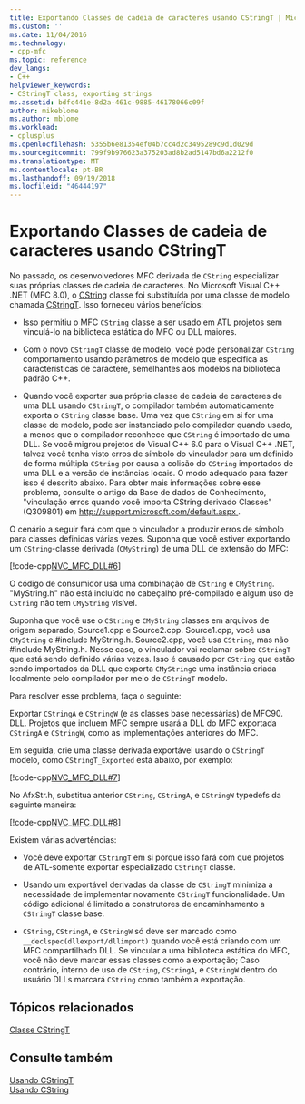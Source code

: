 ```yaml
---
title: Exportando Classes de cadeia de caracteres usando CStringT | Microsoft Docs
ms.custom: ''
ms.date: 11/04/2016
ms.technology:
- cpp-mfc
ms.topic: reference
dev_langs:
- C++
helpviewer_keywords:
- CStringT class, exporting strings
ms.assetid: bdfc441e-8d2a-461c-9885-46178066c09f
author: mikeblome
ms.author: mblome
ms.workload:
- cplusplus
ms.openlocfilehash: 5355b6e81354ef04b7cc4d2c3495289c9d1d029d
ms.sourcegitcommit: 799f9b976623a375203ad8b2ad5147bd6a2212f0
ms.translationtype: MT
ms.contentlocale: pt-BR
ms.lasthandoff: 09/19/2018
ms.locfileid: "46444197"
---
```

# <a name="exporting-string-classes-using-cstringt"></a>Exportando Classes de cadeia de caracteres usando CStringT

No passado, os desenvolvedores MFC derivada de `CString` especializar suas próprias classes de cadeia de caracteres. No Microsoft Visual C++ .NET (MFC 8.0), o [CString](../atl-mfc-shared/using-cstring.md) classe foi substituída por uma classe de modelo chamada [CStringT](../atl-mfc-shared/reference/cstringt-class.md). Isso forneceu vários benefícios:

- Isso permitiu o MFC `CString` classe a ser usado em ATL projetos sem vinculá-lo na biblioteca estática do MFC ou DLL maiores.

- Com o novo `CStringT` classe de modelo, você pode personalizar `CString` comportamento usando parâmetros de modelo que especifica as características de caractere, semelhantes aos modelos na biblioteca padrão C++.

- Quando você exportar sua própria classe de cadeia de caracteres de uma DLL usando `CStringT`, o compilador também automaticamente exporta o `CString` classe base. Uma vez que `CString` em si for uma classe de modelo, pode ser instanciado pelo compilador quando usado, a menos que o compilador reconhece que `CString` é importado de uma DLL. Se você migrou projetos do Visual C++ 6.0 para o Visual C++ .NET, talvez você tenha visto erros de símbolo do vinculador para um definido de forma múltipla `CString` por causa a colisão do `CString` importados de uma DLL e a versão de instâncias locais. O modo adequado para fazer isso é descrito abaixo. Para obter mais informações sobre esse problema, consulte o artigo da Base de dados de Conhecimento, "vinculação erros quando você importa CString derivado Classes" (Q309801) em [ http://support.microsoft.com/default.aspx ](http://support.microsoft.com/default.aspx).

O cenário a seguir fará com que o vinculador a produzir erros de símbolo para classes definidas várias vezes. Suponha que você estiver exportando um `CString`-classe derivada (`CMyString`) de uma DLL de extensão do MFC:

[!code-cpp[NVC_MFC_DLL#6](../atl-mfc-shared/codesnippet/cpp/exporting-string-classes-using-cstringt_1.cpp)]

O código de consumidor usa uma combinação de `CString` e `CMyString`. "MyString.h" não está incluído no cabeçalho pré-compilado e algum uso de `CString` não tem `CMyString` visível.

Suponha que você use o `CString` e `CMyString` classes em arquivos de origem separado, Source1.cpp e Source2.cpp. Source1.cpp, você usa `CMyString` e #include MyString.h. Source2.cpp, você usa `CString`, mas não #include MyString.h. Nesse caso, o vinculador vai reclamar sobre `CStringT` que está sendo definido várias vezes. Isso é causado por `CString` que estão sendo importados da DLL que exporta `CMyString`e uma instância criada localmente pelo compilador por meio de `CStringT` modelo.

Para resolver esse problema, faça o seguinte:

Exportar `CStringA` e `CStringW` (e as classes base necessárias) de MFC90. DLL. Projetos que incluem MFC sempre usará a DLL do MFC exportada `CStringA` e `CStringW`, como as implementações anteriores do MFC.

Em seguida, crie uma classe derivada exportável usando o `CStringT` modelo, como `CStringT_Exported` está abaixo, por exemplo:

[!code-cpp[NVC_MFC_DLL#7](../atl-mfc-shared/codesnippet/cpp/exporting-string-classes-using-cstringt_2.cpp)]

No AfxStr.h, substitua anterior `CString`, `CStringA`, e `CStringW` typedefs da seguinte maneira:

[!code-cpp[NVC_MFC_DLL#8](../atl-mfc-shared/codesnippet/cpp/exporting-string-classes-using-cstringt_3.cpp)]

Existem várias advertências:

- Você deve exportar `CStringT` em si porque isso fará com que projetos de ATL-somente exportar especializado `CStringT` classe.

- Usando um exportável derivadas da classe de `CStringT` minimiza a necessidade de implementar novamente `CStringT` funcionalidade. Um código adicional é limitado a construtores de encaminhamento a `CStringT` classe base.

- `CString`, `CStringA`, e `CStringW` só deve ser marcado como `__declspec(dllexport/dllimport)` quando você está criando com um MFC compartilhado DLL. Se vincular a uma biblioteca estática do MFC, você não deve marcar essas classes como a exportação; Caso contrário, interno de uso de `CString`, `CStringA`, e `CStringW` dentro do usuário DLLs marcará `CString` como também a exportação.

## <a name="related-topics"></a>Tópicos relacionados

[Classe CStringT](../atl-mfc-shared/reference/cstringt-class.md)

## <a name="see-also"></a>Consulte também

[Usando CStringT](../atl-mfc-shared/using-cstringt.md)<br/>
[Usando CString](../atl-mfc-shared/using-cstring.md)

